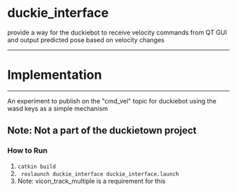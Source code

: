 # duckie_interface
provide a way for the duckiebot to receive velocity commands from QT GUI and output predicted pose based on velocity changes


------------------------------------------------------------
# Implementation
------------------------------------------------------------
An experiment to publish on the "cmd_vel" topic for duckiebot using the wasd keys as a simple mechanism
## Note: Not a part of the duckietown project

### How to Run
1. ``` catkin build ```
2. ``` roslaunch duckie_interface duckie_interface.launch```
3. Note: vicon_track_multiple is a requirement for this
